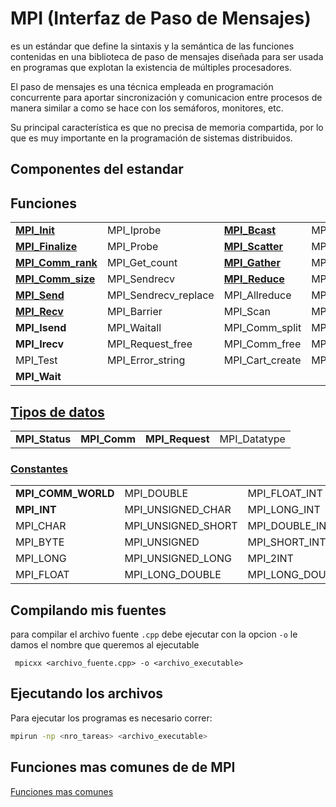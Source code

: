 # MPI (Interfaz de Paso de Mensajes)

es un estándar que define la sintaxis y la semántica de las funciones contenidas en una biblioteca de paso de mensajes diseñada para ser usada en programas que explotan la existencia de múltiples procesadores.

El paso de mensajes es una técnica empleada en programación concurrente para aportar sincronización y comunicacion entre procesos de manera similar a como se hace con los semáforos, monitores, etc.

Su principal característica es que no precisa de memoria compartida, por lo que es muy importante en la programación de sistemas distribuidos.

## Componentes del estandar

## Funciones

|                                                                                             |                      |                                                                                         |                 |
| ------------------------------------------------------------------------------------------- | -------------------- | --------------------------------------------------------------------------------------- | --------------- |
| [**MPI_Init**](https://lsi.ugr.es/jmantas/ppr/ayuda/mpi_ayuda.php?ayuda=MPI_Init)           | MPI_Iprobe           | [**MPI_Bcast**](https://lsi.ugr.es/jmantas/ppr/ayuda/mpi_ayuda.php?ayuda=MPI_Bcast)     | MPI_Cart_coords |
| [**MPI_Finalize**](https://lsi.ugr.es/jmantas/ppr/ayuda/mpi_ayuda.php?ayuda=MPI_Finalize)   | MPI_Probe            | [**MPI_Scatter**](https://lsi.ugr.es/jmantas/ppr/ayuda/mpi_ayuda.php?ayuda=MPI_Scatter) | MPI_Cart_rank   |
| [**MPI_Comm_rank**](https://lsi.ugr.es/jmantas/ppr/ayuda/mpi_ayuda.php?ayuda=MPI_Comm_rank) | MPI_Get_count        | [**MPI_Gather**](https://lsi.ugr.es/jmantas/ppr/ayuda/mpi_ayuda.php?ayuda=MPI_Gather)   | MPI_Cart_shift  |
| [**MPI_Comm_size**](https://lsi.ugr.es/jmantas/ppr/ayuda/mpi_ayuda.php?ayuda=MPI_Comm_size) | MPI_Sendrecv         | [**MPI_Reduce**](https://lsi.ugr.es/jmantas/ppr/ayuda/mpi_ayuda.php?ayuda=MPI_Reduce)   | MPI_Type_vector |
| [**MPI_Send**](https://lsi.ugr.es/jmantas/ppr/ayuda/mpi_ayuda.php?ayuda=MPI_Send)           | MPI_Sendrecv_replace | MPI_Allreduce                                                                           | MPI_Type_commit |
| [**MPI_Recv**](https://lsi.ugr.es/jmantas/ppr/ayuda/mpi_ayuda.php?ayuda=MPI_Recv)           | MPI_Barrier          | MPI_Scan                                                                                | MPI_Type_free   |
| **MPI_Isend**                                                                               | MPI_Waitall          | MPI_Comm_split                                                                          | MPI_Pack        |
| **MPI_Irecv**                                                                               | MPI_Request_free     | MPI_Comm_free                                                                           | MPI_Unpack      |
| MPI_Test                                                                                    | MPI_Error_string     | MPI_Cart_create                                                                         | MPI_Wtime       |
| **MPI_Wait**                                                                                |                      |                                                                                         |

## [Tipos de datos](https://lsi.ugr.es/jmantas/ppr/ayuda/mpi_ayuda.php?ayuda=mpi_datatypes)

|                |              |                 |              |
| -------------- | ------------ | --------------- | ------------ |
| **MPI_Status** | **MPI_Comm** | **MPI_Request** | MPI_Datatype |

### [Constantes](https://lsi.ugr.es/jmantas/ppr/ayuda/mpi_ayuda.php?ayuda=mpi_const_types)

|                    |                    |                     |                    |
| ------------------ | ------------------ | ------------------- | ------------------ |
| **MPI_COMM_WORLD** | MPI_DOUBLE         | MPI_FLOAT_INT       | MPI_PACKED         |
| **MPI_INT**        | MPI_UNSIGNED_CHAR  | MPI_LONG_INT        | MPI_UB             |
| MPI_CHAR           | MPI_UNSIGNED_SHORT | MPI_DOUBLE_INT      | MPI_LB             |
| MPI_BYTE           | MPI_UNSIGNED       | MPI_SHORT_INT       | **MPI_ANY_SOURCE** |
| MPI_LONG           | MPI_UNSIGNED_LONG  | MPI_2INT            | **MPI_ANY_TAG**    |
| MPI_FLOAT          | MPI_LONG_DOUBLE    | MPI_LONG_DOUBLE_INT | MPI_ERROR          |

## Compilando mis fuentes

para compilar el archivo fuente `.cpp` debe ejecutar con la opcion `-o` le damos el nombre que queremos al ejecutable

     mpicxx <archivo_fuente.cpp> -o <archivo_executable>

## Ejecutando los archivos

Para ejecutar los programas es necesario correr:

```sh
mpirun -np <nro_tareas> <archivo_executable>
```

## Funciones mas comunes de de MPI

[Funciones mas comunes](./docs/funciones_mpi.md)
